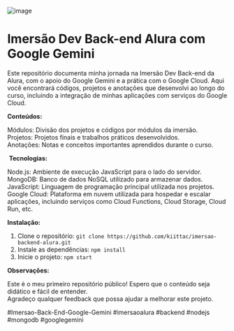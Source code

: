 ![image](https://github.com/user-attachments/assets/a6b721bd-bcfa-4024-9721-b3656665972c)

# Imersão Dev Back-end Alura com Google Gemini

Este repositório documenta minha jornada na Imersão Dev Back-end da Alura, com o apoio do Google Gemini e a prática com o Google Cloud. Aqui você encontrará códigos, projetos e anotações que desenvolvi ao longo do curso, incluindo a integração de minhas aplicações com serviços do Google Cloud.

 **Conteúdos:**

Módulos: Divisão dos projetos e códigos por módulos da imersão.  
Projetos: Projetos finais e trabalhos práticos desenvolvidos.  
Anotações: Notas e conceitos importantes aprendidos durante o curso.

️ **Tecnologias:**

Node.js: Ambiente de execução JavaScript para o lado do servidor.  
MongoDB: Banco de dados NoSQL utilizado para armazenar dados.  
JavaScript: Linguagem de programação principal utilizada nos projetos.  
Google Cloud: Plataforma em nuvem utilizada para hospedar e escalar aplicações, incluindo serviços como Cloud Functions, Cloud Storage, Cloud Run, etc.

 **Instalação:**
1. Clone o repositório: `git clone https://github.com/kiittac/imersao-backend-alura.git`
2. Instale as dependências: `npm install`    
3. Inicie o projeto: `npm start`

 **Observações:**

Este é o meu primeiro repositório público! Espero que o conteúdo seja didático e fácil de entender.  
Agradeço qualquer feedback que possa ajudar a melhorar este projeto.


#Imersao-Back-End-Google-Gemini #imersaoalura #backend #nodejs #mongodb #googlegemini
